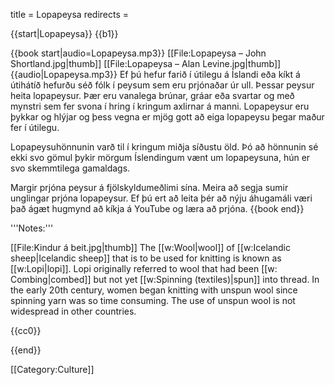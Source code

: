 title = Lopapeysa
redirects =
>>>>

{{start|Lopapeysa}}
{{b1}}

{{book start|audio=Lopapeysa.mp3}}
[[File:Lopapeysa – John Shortland.jpg|thumb]]
[[File:Lopapeysa – Alan Levine.jpg|thumb]]
{{audio|Lopapeysa.mp3}}
Ef þú hefur farið í útilegu á Íslandi eða kíkt á útihátíð hefurðu séð fólk í peysum sem eru prjónaðar úr ull. Þessar peysur heita lopapeysur. Þær eru vanalega brúnar,&#8203; gráar eða svartar og með mynstri sem fer svona í hring í kringum axlirnar á manni. Lopapeysur eru þykkar og hlýjar og þess vegna er mjög gott að eiga lopapeysu þegar maður fer í útilegu.

Lopapeysuhönnunin varð til í kringum miðja síðustu öld. Þó að hönnunin sé ekki svo gömul þykir mörgum Íslendingum vænt um lopapeysuna, hún er svo skemmtilega gamaldags.

Margir prjóna peysur á fjölskyldumeðlimi sína. Meira að segja sumir unglingar prjóna lopapeysur. Ef þú ert að leita þér að nýju áhugamáli væri það ágæt hugmynd að kíkja á YouTube og læra að prjóna. 
{{book end}}

<div class="notes">
'''Notes:'''

[[File:Kindur á beit.jpg|thumb]]
The [[w:Wool|wool]] of [[w:Icelandic sheep|Icelandic sheep]] that is to be used for knitting is known as [[w:Lopi|lopi]]. Lopi originally referred to wool that had been [[w: Combing|combed]] but not yet [[w:Spinning (textiles)|spun]] into thread. In the early 20th century, women began knitting with unspun wool since spinning yarn was so time consuming. The use of unspun wool is not widespread in other countries.
</div>
{{cc0}}

{{end}}

[[Category:Culture]]